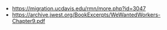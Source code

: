 * https://migration.ucdavis.edu/rmn/more.php?id=3047
* https://archive.jwest.org/BookExcerpts/WeWantedWorkers-Chapter9.pdf